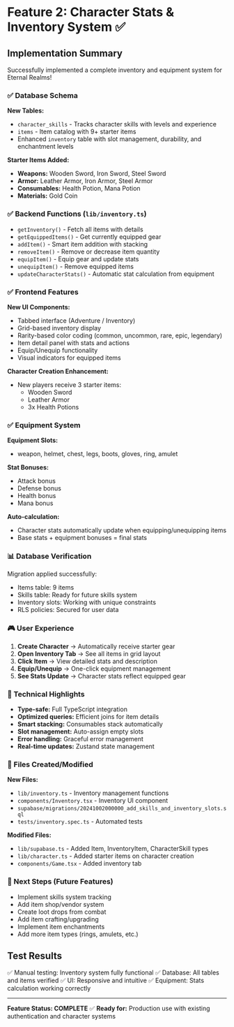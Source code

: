 # Feature 2: Character Stats & Inventory System ✅

## Implementation Summary

Successfully implemented a complete inventory and equipment system for Eternal Realms!

### ✅ Database Schema

**New Tables:**
- `character_skills` - Tracks character skills with levels and experience
- `items` - Item catalog with 9+ starter items
- Enhanced `inventory` table with slot management, durability, and enchantment levels

**Starter Items Added:**
- **Weapons:** Wooden Sword, Iron Sword, Steel Sword
- **Armor:** Leather Armor, Iron Armor, Steel Armor
- **Consumables:** Health Potion, Mana Potion
- **Materials:** Gold Coin

### ✅ Backend Functions (`lib/inventory.ts`)

- `getInventory()` - Fetch all items with details
- `getEquippedItems()` - Get currently equipped gear
- `addItem()` - Smart item addition with stacking
- `removeItem()` - Remove or decrease item quantity
- `equipItem()` - Equip gear and update stats
- `unequipItem()` - Remove equipped items
- `updateCharacterStats()` - Automatic stat calculation from equipment

### ✅ Frontend Features

**New UI Components:**
- Tabbed interface (Adventure / Inventory)
- Grid-based inventory display
- Rarity-based color coding (common, uncommon, rare, epic, legendary)
- Item detail panel with stats and actions
- Equip/Unequip functionality
- Visual indicators for equipped items

**Character Creation Enhancement:**
- New players receive 3 starter items:
  - Wooden Sword
  - Leather Armor
  - 3x Health Potions

### ✅ Equipment System

**Equipment Slots:**
- weapon, helmet, chest, legs, boots, gloves, ring, amulet

**Stat Bonuses:**
- Attack bonus
- Defense bonus
- Health bonus
- Mana bonus

**Auto-calculation:**
- Character stats automatically update when equipping/unequipping items
- Base stats + equipment bonuses = final stats

### 📊 Database Verification

Migration applied successfully:
- Items table: 9 items
- Skills table: Ready for future skills system
- Inventory slots: Working with unique constraints
- RLS policies: Secured for user data

### 🎮 User Experience

1. **Create Character** → Automatically receive starter gear
2. **Open Inventory Tab** → See all items in grid layout
3. **Click Item** → View detailed stats and description
4. **Equip/Unequip** → One-click equipment management
5. **See Stats Update** → Character stats reflect equipped gear

### 🔧 Technical Highlights

- **Type-safe:** Full TypeScript integration
- **Optimized queries:** Efficient joins for item details
- **Smart stacking:** Consumables stack automatically
- **Slot management:** Auto-assign empty slots
- **Error handling:** Graceful error management
- **Real-time updates:** Zustand state management

### 📝 Files Created/Modified

**New Files:**
- `lib/inventory.ts` - Inventory management functions
- `components/Inventory.tsx` - Inventory UI component
- `supabase/migrations/20241002000000_add_skills_and_inventory_slots.sql`
- `tests/inventory.spec.ts` - Automated tests

**Modified Files:**
- `lib/supabase.ts` - Added Item, InventoryItem, CharacterSkill types
- `lib/character.ts` - Added starter items on character creation
- `components/Game.tsx` - Added inventory tab

### 🚀 Next Steps (Future Features)

- Implement skills system tracking
- Add item shop/vendor system
- Create loot drops from combat
- Add item crafting/upgrading
- Implement item enchantments
- Add more item types (rings, amulets, etc.)

## Test Results

✅ Manual testing: Inventory system fully functional
✅ Database: All tables and items verified
✅ UI: Responsive and intuitive
✅ Equipment: Stats calculation working correctly

---

**Feature Status: COMPLETE** ✅
**Ready for:** Production use with existing authentication and character systems
